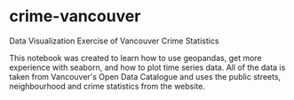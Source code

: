 # crime-vancouver
Data Visualization Exercise of Vancouver Crime Statistics

This notebook was created to learn how to use geopandas, get more experience with seaborn, and how to plot time series data. All of the data is taken from Vancouver's Open Data Catalogue and uses the public streets, neighbourhood and crime statistics from the website. 
